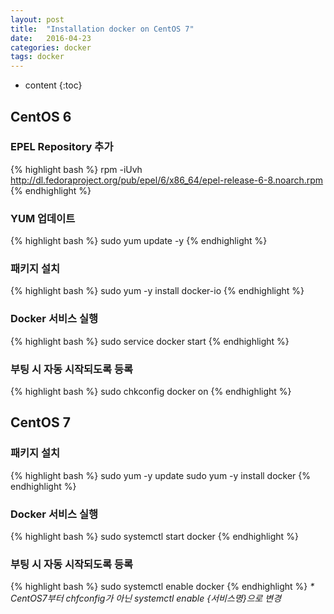 ```yaml
---
layout: post
title:  "Installation docker on CentOS 7"
date:   2016-04-23
categories: docker
tags: docker
---
```


* content
{:toc}

## CentOS 6

### EPEL Repository 추가
{% highlight bash %}
rpm -iUvh http://dl.fedoraproject.org/pub/epel/6/x86_64/epel-release-6-8.noarch.rpm
{% endhighlight %}


### YUM 업데이트
{% highlight bash %}
sudo yum update -y
{% endhighlight %}

### 패키지 설치
{% highlight bash %}
sudo yum -y install docker-io
{% endhighlight %}

### Docker 서비스 실행

{% highlight bash %}
sudo service docker start
{% endhighlight %}

### 부팅 시 자동 시작되도록 등록

{% highlight bash %}
sudo chkconfig docker on
{% endhighlight %}

## CentOS 7

### 패키지 설치

{% highlight bash %}
sudo yum -y update
sudo yum -y install docker
{% endhighlight %}

### Docker 서비스 실행

{% highlight bash %}
sudo systemctl start docker
{% endhighlight %}

### 부팅 시 자동 시작되도록 등록

{% highlight bash %}
sudo systemctl enable docker
{% endhighlight %}
_* CentOS7부터 chfconfig가 아닌 systemctl enable {서비스명}으로 변경_

